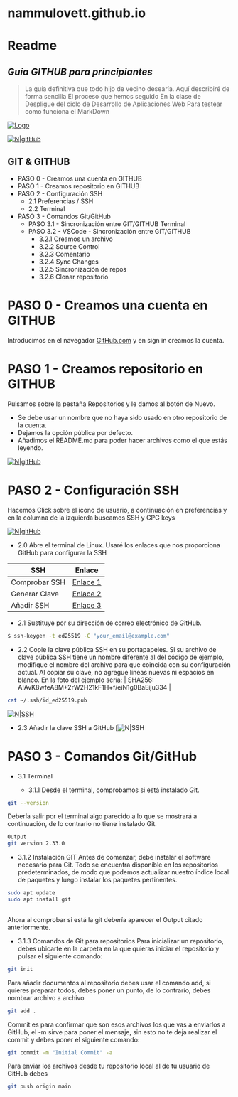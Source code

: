 # nammulovett.github.io


# Readme
 
## _Guía GITHUB para principiantes_
 
> La guía definitiva que todo hijo de vecino desearía.
> Aquí describiré de forma sencilla
> El proceso que hemos seguido 
> En la clase de Despligue 
> del ciclo de Desarrollo de Aplicaciones Web
> Para testear como funciona el MarkDown
 
 
 
 
[![Logo](https://avatars.githubusercontent.com/u/113581148?v=4)](https://github.com/NammuLovett)
 
[![N|gitHub](https://lh3.googleusercontent.com/t9YJC7pOpFFQHVbOuJjp5znnMljFfz1-OL6k_arR-EWVFuAgO2k0d3Jdjho8-x6jeih73lQUv-haPE6DDLlLFr4vmoU=w128-h128-e365-rj-sc0x00ffffff)](https://github.com)
 
 
## GIT & GITHUB    
- PASO 0 - Creamos una cuenta en GITHUB    
- PASO 1 - Creamos repositorio en GITHUB    
- PASO 2 - Configuración SSH    
  - 2.1 Preferencias / SSH    
  - 2.2 Terminal
- PASO 3 - Comandos Git/GitHub  
  - PASO 3.1 - Sincronización entre GIT/GITHUB Terminal    
  - PASO 3.2 - VSCode - Sincronización entre GIT/GITHUB    
    - 3.2.1 Creamos un archivo    
    - 3.2.2  Source Control    
    - 3.2.3 Comentario    
    - 3.2.4 Sync Changes    
    - 3.2.5 Sincronización de repos    
    - 3.2.6 Clonar repositorio    
  
    

 
 
# PASO 0 - Creamos una cuenta en GITHUB    
 
Introducimos en el navegador [GitHub.com](https://github.com/) y en sign in creamos la cuenta.
 
# PASO 1 - Creamos repositorio en GITHUB    
 
Pulsamos sobre la pestaña Repositorios y le damos al botón de Nuevo.
 - Se debe usar un nombre que no haya sido usado en otro repositorio de la cuenta.
 - Dejamos la opción pública por defecto.
 - Añadimos el README.md para poder hacer archivos como el que estás leyendo.
 
[![N|gitHub](https://csharpcorner-mindcrackerinc.netdna-ssl.com/article/steps-to-initialize-a-git-repository-and-push-the-changes-to-github-in-deta/Images/2841.png)](https://github.com)
 
    
# PASO 2 - Configuración SSH
 
Hacemos Click sobre el icono de usuario, a continuación en preferencias y en la columna de la izquierda buscamos SSH y GPG keys
 
[![N|gitHub](https://www.diegocalvo.es/wp-content/uploads/2020/04/image.png)](https://github.com)
 
- 2.0 Abre el terminal de Linux. Usaré los enlaces que nos proporciona GitHub para configurar la SSH
 
| SSH | Enlace |
| ------ | ------ |
| Comprobar SSH |  [Enlace 1](https://docs.github.com/es/authentication/connecting-to-github-with-ssh/checking-for-existing-ssh-keys) |
| Generar Clave |  [Enlace 2](https://docs.github.com/es/authentication/connecting-to-github-with-ssh/generating-a-new-ssh-key-and-adding-it-to-the-ssh-agent) |
| Añadir SSH |  [Enlace 3](https://docs.github.com/es/authentication/connecting-to-github-with-ssh/adding-a-new-ssh-key-to-your-github-account) |
 
 
 
 
- 2.1  Sustituye por su dirección de correo electrónico de GitHub.
 
```sh
$ ssh-keygen -t ed25519 -C "your_email@example.com"
```
- 2.2 Copie la clave pública SSH en su portapapeles. Si su archivo de clave pública SSH tiene un nombre diferente al del código de ejemplo, modifique el nombre del archivo para que coincida con su configuración actual. Al copiar su clave, no agregue líneas nuevas ni espacios en blanco. En la foto del ejemplo sería: 
| SHA256: AIAvK8wfeA8M+2rW2H21kF1H+f/eiN1g0BaEiju334 |
 
```sh
cat ~/.ssh/id_ed25519.pub
```
 
 
[![N|SSH](https://www.cyberciti.biz/media/new/faq/2018/10/Ubuntu-18.04-create-the-RSA-or-ed25519-key-pair.png)](https://github.com)
 
- 2.3 Añadir la clave SSH a GitHub
[![N|SSH](https://https://www.freecodecamp.org/news/content/images/2020/02/image-15.png)
 
 
# PASO 3 - Comandos Git/GitHub
 
- 3.1 Terminal
 
  - 3.1.1 Desde el terminal, comprobamos si está instalado Git.
 
```sh
git --version
```
Debería salir por el terminal algo parecido a lo que se mostrará a continuación, de lo contrario no tiene instalado Git.
```sh
Output
git version 2.33.0
```
 
- 3.1.2 Instalación GIT 
Antes de comenzar, debe instalar el software necesario para Git. Todo se encuentra disponible en los repositorios predeterminados, de modo que podemos actualizar nuestro índice local de paquetes y luego instalar los paquetes pertinentes.
```sh
sudo apt update
sudo apt install git
 
```
Ahora al comprobar si está la git debería aparecer el Output citado anteriormente.
 
- 3.1.3 Comandos de Git para repositorios
Para inicializar un repositorio, debes ubicarte en la carpeta en la que quieras iniciar el repositorio y pulsar el siguiente comando:
 
```sh
git init
```
Para añadir documentos al repositorio debes usar el comando add, si quieres preparar todos, debes poner un punto, de lo contrario, debes nombrar archivo a archivo
```sh
git add .
```
Commit es para confirmar que son esos archivos los que vas a enviarlos a GitHub, el -m sirve para poner el mensaje, sin esto no te deja realizar el commit y debes poner el siguiente comando:
```sh
git commit -m "Initial Commit" -a
```
 
Para enviar los archivos desde tu repositorio local al de tu usuario de GitHub debes  
```sh
git push origin main
```
 
